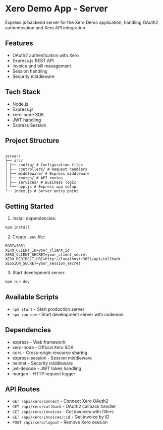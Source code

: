 # Xero Demo App - Server

Express.js backend server for the Xero Demo application, handling OAuth2 authentication and Xero API integration.

## Features

- OAuth2 authentication with Xero
- Express.js REST API
- Invoice and bill management
- Session handling
- Security middleware

## Tech Stack

- Node.js
- Express.js
- xero-node SDK
- JWT handling
- Express Session

## Project Structure

```

server/
├── src/
│ ├── config/ # Configuration files
│ ├── controllers/ # Request handlers
│ ├── middleware/ # Express middleware
│ ├── routes/ # API routes
│ ├── services/ # Business logic
│ └── app.js # Express app setup
└── index.js # Server entry point

```

## Getting Started

1. Install dependencies:

```bash
npm install
```

2. Create `.env` file:

```
PORT=3051
XERO_CLIENT_ID=your_client_id
XERO_CLIENT_SECRET=your_client_secret
XERO_REDIRECT_URI=http://localhost:3051/api/callback
SESSION_SECRET=your_session_secret
```

3. Start development server:

```bash
npm run dev
```

## Available Scripts

- `npm start` - Start production server
- `npm run dev` - Start development server with nodemon

## Dependencies

- express - Web framework
- xero-node - Official Xero SDK
- cors - Cross-origin resource sharing
- express-session - Session middleware
- helmet - Security middleware
- jwt-decode - JWT token handling
- morgan - HTTP request logger

## API Routes

- `GET /api/xero/connect` - Connect Xero OAuth2
- `GET /api/xero/callback` - OAuth2 callback handler
- `GET /api/xero/invoices` - Get invoices with filters
- `GET /api/xero/invoices/:id` - Get invoice by ID
- `POST /api/xero/logout` - Remove Xero session
